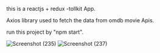 this is a reactjs + redux -tollkit App.

Axios library used to fetch the data from omdb movie Apis.

run this project by "npm start".

![Screenshot (235)](https://user-images.githubusercontent.com/64610691/227149620-26523a02-957c-4f33-8287-0c3641129d0d.png)
![Screenshot (237)](https://user-images.githubusercontent.com/64610691/227149699-7283762d-0604-4096-a1bd-d230c7da7002.png)
